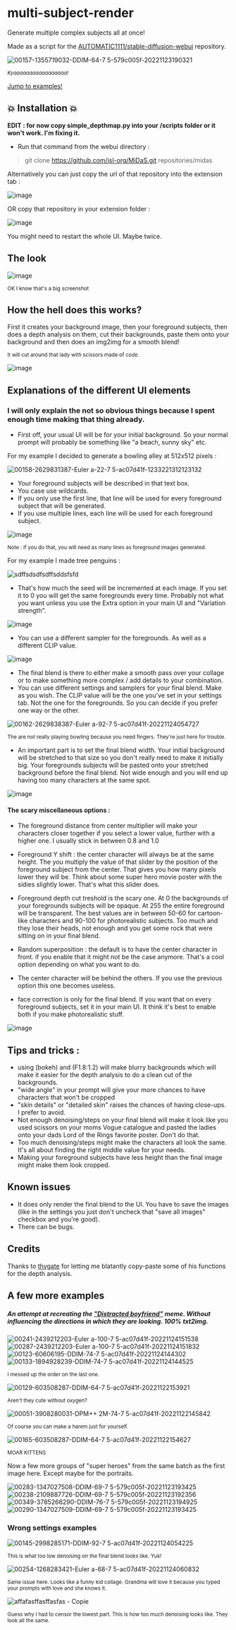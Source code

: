 
  

# multi-subject-render
Generate multiple complex subjects all at once!

Made as a script for the [AUTOMATIC1111/stable-diffusion-webui](https://github.com/AUTOMATIC1111/stable-diffusion-webui) repository.

![00157-1355719032-DDIM-64-7 5-579c005f-20221123190321](https://user-images.githubusercontent.com/15731540/203708003-9cbe7695-f512-4d7c-9cbb-54f8d6cb17f0.png)

<sub>_Kyaaaaaaaaaaaaaaaaa!_</sub>

[Jump to examples!](#a-few-more-examples)

## 💥 Installation 💥

**EDIT : for now copy simple_depthmap.py into your /scripts folder or it won't work. I'm fixing it.**

- Run that command from the webui directory :

>git clone https://github.com/isl-org/MiDaS.git repositories/midas

Alternatively you can just copy the url of that repository into the extension tab :

![image](https://user-images.githubusercontent.com/15731540/203840132-cd8ce6a2-2843-4a96-8e35-b819af7bc01f.png)

OR copy that repository in your extension folder :

![image](https://user-images.githubusercontent.com/15731540/203840272-83cccb24-4417-44bc-99df-e45eb5f3360c.png)

You might need to restart the whole UI. Maybe twice.

## The look

![image](https://user-images.githubusercontent.com/15731540/203795296-3b917ab2-f0a3-4202-8b17-8d115b22bbe8.png)

<sub>OK I know that's a big screenshot </sub>

## How the hell does this works?

First it creates your background image, then your foreground subjects, then does a depth analysis on them, cut their backgrounds, paste them onto your background and then does an img2img for a smooth blend!


<sup>It will cut around that lady with scissors made of *code*.</sup>

![image](https://user-images.githubusercontent.com/15731540/203715689-791ff6d7-e1cd-4c86-99eb-7ecb2e60859a.png)


## Explanations of the different UI elements

### I will only explain the not so obvious things because I spent enough time making that thing already.

- First off, your usual UI will be for your initial background. So your normal prompt will probably be something like "a beach, sunny sky" etc.

For my example I decided to generate a bowling alley at 512x512 pixels :

![00158-2629831387-Euler a-22-7 5-ac07d41f-1233221312123132](https://user-images.githubusercontent.com/15731540/203710944-cf2e2290-0374-427e-9415-36a3bc248530.png)



- Your foreground subjects will be described in that text box.
- You case use wildcards.
- If you only use the first line, that line will be used for every foreground subject that will be generated.
- If you use multiple lines, each line will be used for each foreground subject.

![image](https://user-images.githubusercontent.com/15731540/203708718-9a80f197-5d52-41b2-a98d-12cf006a6c2a.png)

<sub> Note : if you do that, you will need as many lines as foreground images generated. </sub>

For my example I made tree penguins :

![sdffsdsdfsdffsddsfsfd](https://user-images.githubusercontent.com/15731540/203710767-601458a8-1658-4464-a804-1b3f7f396348.png)



- That's how much the seed will be incremented at each image. If you set it to 0 you will get the same foregrounds every time. Probably not what you want unless you use the Extra option in your main UI and "Variation strength".

![image](https://user-images.githubusercontent.com/15731540/203709475-be80e2d8-16bb-4f51-9790-40861bdbd5b1.png)

- You can use a different sampler for the foregrounds. As well as a different CLIP value.

![image](https://user-images.githubusercontent.com/15731540/203709940-7c789b25-d403-4c58-8b2c-e2341491b79a.png)

- The final blend is there to either make a smooth pass over your collage or to make something more complex / add details to your combination.
- You can use different settings and samplers for your final blend. Make as you wish. The CLIP value will be the one you've set in your settings tab. Not the one for the foregrounds. So you can decide if you prefer one way or the other. 

![00162-2629838387-Euler a-92-7 5-ac07d41f-20221124054727](https://user-images.githubusercontent.com/15731540/203711140-ccb3d22e-8687-45e4-a339-12d72f1915a2.png)

<sub> The are not really playing bowling because you need fingers. They're just here for trouble. </sub>

- An important part is to set the final blend width. Your initial background will be stretched to that size so you don't really need to make it initially big. Your foregrounds subjects will be pasted onto your stretched background before the final blend. Not wide enough and you will end up having too many characters at the same spot.

![image](https://user-images.githubusercontent.com/15731540/203711440-c8330086-cd1a-48be-8bf5-4eeacc1d5396.png)

#### The scary miscellaneous options :

- The foreground distance from center multiplier will make your characters closer together if you select a lower value, further with a higher one. I usually stick in between 0.8 and 1.0

- Foreground Y shift : the center character will always be at the same height. The you multiply the value of that slider by the position of the foreground subject from the center. That gives you how many pixels lower they will be. Think about some super hero movie poster with the sidies slightly lower. That's what this slider does.

- Foreground depth cut treshold is the scary one. At 0 the backgrounds of your foregrounds subjects will be opaque. At 255 the entire foreground will be transparent. The best values are in between 50-60 for cartoon-like characters and 90-100 for photorealistic subjects. Too much and they lose their heads, not enough and you get some rock that were sitting on in your final blend.

- Random superposition : the default is to have the center character in front. if you enable that it might not be the case anymore. That's a cool option depending on what you want to do.

- The center character will be behind the others. If you use the previous option this one becomes useless.

- face correction is only for the final blend. If you want that on every foreground subjects, set it in your main UI. It think it's best to enable both if you make photorealistic stuff.

![image](https://user-images.githubusercontent.com/15731540/203711743-957edd16-0ed3-49a2-b643-068f1e541d89.png)

## Tips and tricks :

- using (bokeh) and (F1.8:1.2) will make blurry backgrounds which will make it easier for the depth analysis to do a clean cut of the backgrounds.
- "wide angle" in your prompt will give your more chances to have characters that won't be cropped
- "skin details" or "detailed skin" raises the chances of having close-ups. I prefer to avoid.
- Not enough denoising/steps on your final blend will make it look like you used scissors on your moms Vogue catalogue and pasted the ladies onto your dads Lord of the Rings favorite poster. Don't do that.
- Too much denoising/steps might make the characters all look the same. It's all about finding the right middle value for your needs.
- Making your foreground subjects have less height than the final image might make them look cropped.

## Known issues

- It does only render the final blend to the UI. You have to save the images (like in the settings you just don't uncheck that "save all images" checkbox and you're good).
- There can be bugs.


## Credits

Thanks to [thygate](https://github.com/thygate) for letting me blatantly copy-paste some of his functions for the depth analysis.


## A few more examples

##### An attempt at recreating the ["Distracted boyfriend"](https://en.wikipedia.org/wiki/Distracted_boyfriend) meme. Without influencing the directions in which they are looking. 100% txt2img.

![00241-2439212203-Euler a-100-7 5-ac07d41f-20221124151538](https://user-images.githubusercontent.com/15731540/203824326-e3c02bb1-6318-4083-894d-4aa9e26903b2.png)
![00287-2439212203-Euler a-100-7 5-ac07d41f-20221124151832](https://user-images.githubusercontent.com/15731540/203824335-170d9620-2d7c-4538-a529-ac7b51ac718d.png)
![00123-60606195-DDIM-74-7 5-ac07d41f-20221124144302](https://user-images.githubusercontent.com/15731540/203824348-72f918cf-2df6-42ee-a9b6-69b7c9ff8309.png)
![00133-1894928239-DDIM-74-7 5-ac07d41f-20221124144525](https://user-images.githubusercontent.com/15731540/203824351-84e62d31-b1c5-4f41-8bfb-b7e2e0c4b287.png)

<sub> I messed up the order on the last one. </sub>

![00129-603508287-DDIM-64-7 5-ac07d41f-20221122153921](https://user-images.githubusercontent.com/15731540/203713258-aaeffbf7-5772-458d-804a-d09be35531fb.png)

<sub> Aren't they cute without oxygen? </sub>

![00051-3908280031-DPM++ 2M-74-7 5-ac07d41f-20221122145842](https://user-images.githubusercontent.com/15731540/203714620-e45dc7d6-ec26-4aee-b0e3-e1055d98c850.png)

<sub>Of course you can make a harem just for yourself.</sub>

![00165-603508287-DDIM-64-7 5-ac07d41f-20221122154627](https://user-images.githubusercontent.com/15731540/203716695-ab8d5764-0e68-414f-951e-29edac4cab5b.png)

<sub> MOAR KITTENS </sub>

Now a few more groups of "super heroes" from the same batch as the first image here. Except maybe for the portraits.

![00283-1347027508-DDIM-69-7 5-579c005f-20221123193425](https://user-images.githubusercontent.com/15731540/203719641-364dd072-4360-4afb-8a84-032cd5013f72.png)
![00238-2109887726-DDIM-69-7 5-579c005f-20221123192356](https://user-images.githubusercontent.com/15731540/203719659-4be6c008-eeca-4b53-b3e3-e8f31b933ba1.png)
![00349-3785266290-DDIM-76-7 5-579c005f-20221123194925](https://user-images.githubusercontent.com/15731540/203719670-03062253-e746-4b02-9517-f0576142e3c1.png)
![00290-1347027509-DDIM-69-7 5-579c005f-20221123193425](https://user-images.githubusercontent.com/15731540/203719705-15dfe420-1c08-4714-8892-632df4d9f3b4.png)

### Wrong settings examples

![00145-2998285171-DDIM-92-7 5-ac07d41f-20221124054225](https://user-images.githubusercontent.com/15731540/203716812-ea8a46b0-bbed-4f21-a5d3-10f231f3577c.png)

<sub> This is what too low denoising on the final blend looks like. Yuk!</sub>

![00254-1268283421-Euler a-68-7 5-ac07d41f-20221124060832](https://user-images.githubusercontent.com/15731540/203714476-c07a389d-25ee-48c7-9079-a95ff6c03248.png)

<sub> Same issue here. Looks like a funny kid collage. Grandma will love it because you typed your prompts with love and she knows it.</sub>


![affafasffasffasfas - Copie](https://user-images.githubusercontent.com/15731540/203717083-5938b8c5-2e20-45a0-9871-2558b7f7ff50.png)


<sub>Guess why I had to censor the lowest part. This is how too much denoising looks like. They look all the same.</sub>

